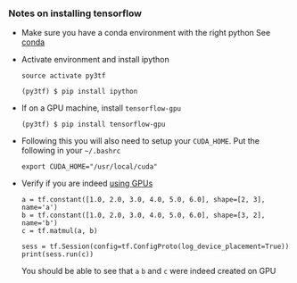 ### Notes on installing tensorflow

* Make sure you have a conda environment with the right python See [conda](../conda.md)

* Activate environment and install ipython
  ```
  source activate py3tf

  (py3tf) $ pip install ipython
  ```

* If on a GPU machine, install `tensorflow-gpu`
  ```
  (py3tf) $ pip install tensorflow-gpu
  ```

* Following this you will also need to setup your `CUDA_HOME`. Put the following in your `~/.bashrc`
  ```
  export CUDA_HOME="/usr/local/cuda"
  ```

* Verify if you are indeed [using GPUs](https://www.tensorflow.org/tutorials/using_gpu)

  ```
  a = tf.constant([1.0, 2.0, 3.0, 4.0, 5.0, 6.0], shape=[2, 3], name='a')
  b = tf.constant([1.0, 2.0, 3.0, 4.0, 5.0, 6.0], shape=[3, 2], name='b')
  c = tf.matmul(a, b)

  sess = tf.Session(config=tf.ConfigProto(log_device_placement=True))
  print(sess.run(c))
  ```
  You should be able to see that `a` `b` and `c` were indeed created on GPU
